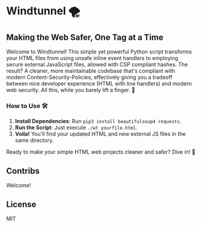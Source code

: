# Windtunnel 🌪️

## Making the Web Safer, One Tag at a Time

Welcome to Windtunnel! This simple yet powerful Python script transforms your HTML files from using unsafe inline event handlers to employing secure external JavaScript files, allowed with CSP compliant hashes. The result? A cleaner, more maintainable codebase that's compliant with modern Content-Security-Policies, effectively giving you a tradeoff between nice developer experience (HTML with line handlers) and modern web security. All this, while you barely lift a finger. 🌟

### How to Use 🛠️

1. **Install Dependencies**: Run `pip3 install beautifulsoup4 requests`.
2. **Run the Script**: Just execute `./wt yourfile.html`.
3. **Voila!** You'll find your updated HTML and new external JS files in the same directory.

Ready to make your simple HTML web projects cleaner and safer? Dive in! 🚀

## Contribs

Welcome! 

## License

MIT

